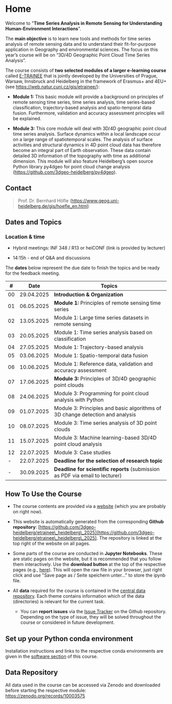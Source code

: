 # Home

Welcome to "**Time Series Analysis in Remote Sensing for Understanding Human-Environment Interactions**".

The **main objective** is to learn new tools and methods for time series analysis of remote sensing data and to understand their fit-for-purpose application in Geography and environmental sciences. The focus on this year’s course will be on “3D/4D Geographic Point Cloud Time Series Analysis”.

The course consists of **two selected modules of a larger e-learning course** called [E-TRAINEE](\[https://web.natur.cuni.cz/gis/etrainee/]\(https://web.natur.cuni.cz/gis/etrainee/\)) that is jointly developed by the Universities of Prague, Warsaw, Innsbruck and Heidelberg in the framework of Erasmus+ and 4EU+ (see <https://web.natur.cuni.cz/gis/etrainee/>):

* **Module 1:​** This basic module will provide a background on principles of remote sensing time series, time series analysis, time series-based classification, trajectory-based analysis and spatio-temporal data fusion. Furthermore, validation and accuracy assessment principles will be explained.

* **Module 3:​** This core module will deal with 3D/4D geographic point cloud time series analysis. Surface dynamics within a local landscape occur on a large range of spatiotemporal scales. The analysis of surface activities and structural dynamics in 4D point cloud data has therefore become an integral part of Earth observation. These data contain detailed 3D information of the topography with time as additional dimension. This module will also feature Heidelberg’s open source Python library py4dgeo for point cloud change analysis (<https://github.com/3dgeo-heidelberg/py4dgeo>).

## Contact

> Prof. Dr. Bernhard Höfle (<https://www.geog.uni-heidelberg.de/gis/hoefle_en.html>)

## Dates and Topics

### Location & time

* Hybrid meetings: INF 348 / R13 or heiCONF (link is provided by lecturer)

* 14:15h - end of Q\&A and discussions

The **dates** below represent the due date to finish the topics and be ready for the feedback meeting.

| #  | Date       | Topics                                                                        |
| -- | ---------- | ----------------------------------------------------------------------------- |
| 00 | 29.04.2025 | **Introduction & Organization**                                               |
| 01 | 06.05.2025 | **Module 1:​** Principles of remote sensing time series                       |
| 02 | 13.05.2025 | Module 1: Large time series datasets in remote sensing                        |
| 03 | 20.05.2025 | Module 1: Time series analysis based on classification                        |
| 04 | 27.05.2025 | Module 1: Trajectory-based analysis                                           |
| 05 | 03.06.2025 | Module 1: Spatio-temporal data fusion                                         |
| 06 | 10.06.2025 | Module 1: Reference data, validation and accuracy assessment                  |
| 07 | 17.06.2025 | **Module 3:​** Principles of 3D/4D geographic point clouds                    |
| 08 | 24.06.2025 | Module 3: Programming for point cloud analysis with Python                    |
| 09 | 01.07.2025 | Module 3: Principles and basic algorithms of 3D change detection and analysis |
| 10 | 08.07.2025 | Module 3: Time series analysis of 3D point clouds                             |
| 11 | 15.07.2025 | Module 3: Machine learning-based 3D/4D point cloud analysis                   |
| 12 | 22.07.2025 | Module 3: Case studies                                                        |
| -  | 22.07.2025 | **Deadline for the selection of research topic**                              |
| -  | 30.09.2025 | **Deadline for scientific reports** (submission as PDF via email to lecturer) |

## How To Use the Course

* The course contents are provided via a [website](https://3dgeo-heidelberg.github.io/etrainee_heidelberg_2025/index.html) (which you are probably on right now).

* This website is automatically generated from the corresponding **Github repository**: [https://github.com/3dgeo-heidelberg/etrainee\_heidelberg\_2025](https://github.com/3dgeo-heidelberg/etrainee\_heidelberg\_2025). The repository is linked at the top right of the website on all pages.

* Some parts of the course are conducted in **Jupyter Notebooks**. These are static pages on the website, but it is recommended that you follow them interactively. Use the **download button** at the top of the respective pages (e.g., [here](https://3dgeo-heidelberg.github.io/etrainee_heidelberg_2025/module3/02_pointcloud_programming_python/exercise/m3_theme2_exercise1.html)). This will open the raw file in your browser, just right click and use "Save page as / Seite speichern unter..." to store the ipynb file.

* All **data** required for the course is contained in the [central data repository](#data-repository). Each theme contains information which of the data (directories) is relevant for the current task.

  * You can **report issues** via the [Issue Tracker](https://github.com/3dgeo-heidelberg/etrainee_heidelberg_2025/issues) on the Github repository. Depending on the type of issue, they will be solved throughout the course or considered in future development.

## Set up your Python conda environment

Installation instructions and links to the respective conda environments are given in the [software section](https://3dgeo-heidelberg.github.io/etrainee/software/software_python.html) of this course.

## Data Repository

All data used in the course can be accessed via Zenodo and downloaded before starting the respective module: <https://zenodo.org/records/10003575>
